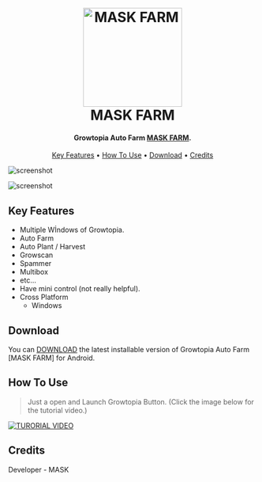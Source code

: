 <h1 align="center">
  <br>
  <a href="https://github.com/maskstudios/maskfarm"><img src="https://cdn.discordapp.com/attachments/1064084096793456751/1072694073728700466/icon.png" alt="MASK FARM" width="200"></a>
  <br>
  MASK FARM
  <br>
</h1>

<h4 align="center">Growtopia Auto Farm <a href="https://github.com/maskstudios/maskfarm" target="_blank">MASK FARM</a>.</h4>


<p align="center">
  <a href="#key-features">Key Features</a> •
  <a href="#how-to-use">How To Use</a> •
  <a href="#download">Download</a> •
  <a href="#credits">Credits</a>
</p>

![screenshot](https://cdn.discordapp.com/attachments/1064084096793456751/1074418491043618866/maskfarms.png)

![screenshot](https://cdn.discordapp.com/attachments/1064084096793456751/1072694561421414460/Ekran_goruntusu_2023-02-08_044114.png)

## Key Features

* Multiple Wİndows of Growtopia.
* Auto Farm
* Auto Plant / Harvest
* Growscan
* Spammer
* Multibox
* etc...
* Have mini control (not really helpful).
* Cross Platform
  - Windows

## Download

You can [DOWNLOAD](https://github.com/maskstudios/maskfarm-android/releases/download/AutoFarm/Mask.Farm.apk) the latest installable version of Growtopia Auto Farm [MASK FARM] for Android.

## How To Use
> Just a open and Launch Growtopia Button. (Click the image below for the tutorial video.)

[![TURORIAL VIDEO](https://img.youtube.com/vi/R241T1ypxIA/0.jpg)](https://www.youtube.com/watch?v=R241T1ypxIA)


## Credits

Developer - MASK
